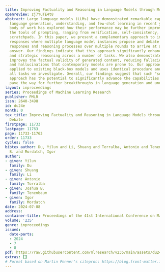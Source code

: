 ```yaml
---
title: Improving Factuality and Reasoning in Language Models through Multiagent Debate
openreview: zj7YuTE4t8
abstract: Large language models (LLMs) have demonstrated remarkable capabilities in
  language generation, understanding, and few-shot learning in recent years. An extensive
  body of work has explored how their performance may be further improved through
  the tools of prompting, ranging from verification, self-consistency, or intermediate
  scratchpads. In this paper, we present a complementary approach to improve language
  responses where multiple language model instances propose and debate their individual
  responses and reasoning processes over multiple rounds to arrive at a common final
  answer. Our findings indicate that this approach significantly enhances mathematical
  and strategic reasoning across a number of tasks. We also demonstrate that our approach
  improves the factual validity of generated content, reducing fallacious answers
  and hallucinations that contemporary models are prone to. Our approach may be directly
  applied to existing black-box models and uses identical procedure and prompts for
  all tasks we investigate. Overall, our findings suggest that such "society of minds"
  approach has the potential to significantly advance the capabilities of LLMs and
  pave the way for further breakthroughs in language generation and understanding.
layout: inproceedings
series: Proceedings of Machine Learning Research
publisher: PMLR
issn: 2640-3498
id: du24e
month: 0
tex_title: Improving Factuality and Reasoning in Language Models through Multiagent
  Debate
firstpage: 11733
lastpage: 11763
page: 11733-11763
order: 11733
cycles: false
bibtex_author: Du, Yilun and Li, Shuang and Torralba, Antonio and Tenenbaum, Joshua
  B. and Mordatch, Igor
author:
- given: Yilun
  family: Du
- given: Shuang
  family: Li
- given: Antonio
  family: Torralba
- given: Joshua B.
  family: Tenenbaum
- given: Igor
  family: Mordatch
date: 2024-07-08
address:
container-title: Proceedings of the 41st International Conference on Machine Learning
volume: '235'
genre: inproceedings
issued:
  date-parts:
  - 2024
  - 7
  - 8
pdf: https://raw.githubusercontent.com/mlresearch/v235/main/assets/du24e/du24e.pdf
extras: []
# Format based on Martin Fenner's citeproc: https://blog.front-matter.io/posts/citeproc-yaml-for-bibliographies/
---
```

